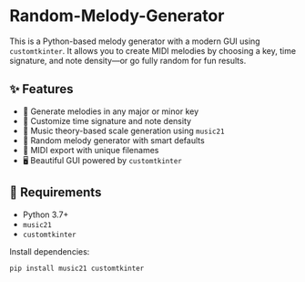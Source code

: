 # Random-Melody-Generator

This is a Python-based melody generator with a modern GUI using `customtkinter`. It allows you to create MIDI melodies by choosing a key, time signature, and note density—or go fully random for fun results.

## ✨ Features

- 🎼 Generate melodies in any major or minor key
- 🧮 Customize time signature and note density
- 🧠 Music theory-based scale generation using `music21`
- 🎲 Random melody generator with smart defaults
- 💾 MIDI export with unique filenames
- 🖥️ Beautiful GUI powered by `customtkinter`

## 🔧 Requirements

- Python 3.7+
- `music21`
- `customtkinter`

Install dependencies:

```bash
pip install music21 customtkinter
